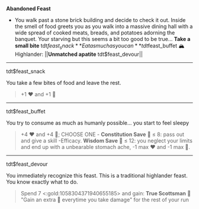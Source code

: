 **__Abandoned Feast__**
- You walk past a stone brick building and decide to check it out. Inside the smell of food greets you as you walk into a massive dining hall with a wide spread of cooked meats, breads, and potatoes adorning the banquet. Your starving but this seems a bit too good to be true...
**Take a small bite** tdt$feast_snack
**Eat as much as you can** tdt$feast_buffet
:mountain_snow: Highlander: ||**Unmatched apatite** tdt$feast_devour||

-------------
tdt$feast_snack

You take a few bites of food and leave the rest. 
> +1 :heart: and +1 :large_blue_diamond:

-------------
tdt$feast_buffet

You try to consume as much as humanly possible... you start to feel sleepy 
> +4 :heart: and +4 :large_blue_diamond:; CHOOSE ONE - __Constitution Save__ 🎲 ≤ 8: pass out and give a skill -Efficacy. __Wisdom Save__ 🎲 ≤ 12: you neglect your limits and end up with a unbearable stomach ache, -1 max ❤️ and -1 max 🔷. 

-------------
tdt$feast_devour

You immediately recognize this feast. This is a traditional highlander feast. You know exactly what to do. 
> Spend 7 <:gold:1058304371940655185> and gain: **True Scottsman** :scotland: "Gain an extra 🔷 everytime you take damage" for the rest of your run
